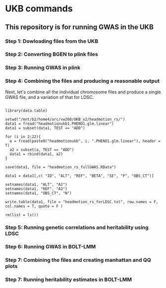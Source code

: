 # UKB commands
## This repository is for running GWAS in the UKB

### Step 1: Dowloading files from the UKB



### Step 2: Converting BGEN to plink files


### Step 3: Running GWAS in plink


### Step 4: Combining the files and producing a reasonable output

Next, let's combine all the individual chromosome files and produce a single GWAS file, and a variation of that for LDSC.
```{R}

library(data.table)

setwd("/mnt/b2/home4/arc/vw260/UKB_v2/headmotion_rs/")
data1 = fread("headmotionukb1.PHENO1.glm.linear")
data1 = subset(data1, TEST == "ADD")

for (i in 2:22){
  a = fread(paste0("headmotionukb", i, ".PHENO1.glm.linear"), header = T)
  a2 = subset(a, TEST == "ADD")
  data1 = rbind(data1, a2)
}

save(data1, file = "headmotion_rs_fullGWAS.RData")

data1 = data1[,c( "ID", "ALT", "REF", "BETA", "SE", "P", "OBS_CT")]

setnames(data1, "ALT", "A1")
setnames(data1, "REF", "A2")
setnames(data1, "OBS_CT", "N")

write.table(data1, file = "headmotion_rs_forLDSC.txt", row.names = F, col.names = T, quote = F )

rm(list = ls())

```

### Step 5: Running genetic correlations and heritability using LDSC


### Step 6: Running GWAS in BOLT-LMM


### Step 7: Combining the files and creating manhattan and QQ plots



### Step 7: Running heritability estimates in BOLT-LMM 


